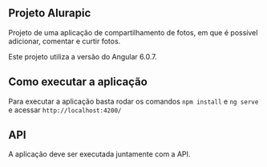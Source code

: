 ## Projeto Alurapic

Projeto de uma aplicação de compartilhamento de fotos, em que é possível adicionar, comentar e curtir fotos.

Este projeto utiliza a versão do Angular 6.0.7.

## Como executar a aplicação

Para executar a aplicação basta rodar os comandos `npm install` e `ng serve` e acessar `http://localhost:4200/`

## API

A aplicação deve ser executada juntamente com a API.



